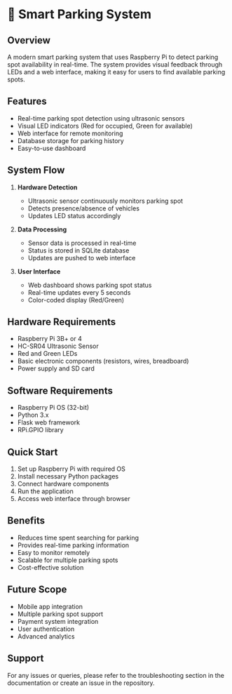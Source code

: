 # 🚗 Smart Parking System

## Overview
A modern smart parking system that uses Raspberry Pi to detect parking spot availability in real-time. The system provides visual feedback through LEDs and a web interface, making it easy for users to find available parking spots.

## Features
- Real-time parking spot detection using ultrasonic sensors
- Visual LED indicators (Red for occupied, Green for available)
- Web interface for remote monitoring
- Database storage for parking history
- Easy-to-use dashboard

## System Flow
1. **Hardware Detection**
   - Ultrasonic sensor continuously monitors parking spot
   - Detects presence/absence of vehicles
   - Updates LED status accordingly

2. **Data Processing**
   - Sensor data is processed in real-time
   - Status is stored in SQLite database
   - Updates are pushed to web interface

3. **User Interface**
   - Web dashboard shows parking spot status
   - Real-time updates every 5 seconds
   - Color-coded display (Red/Green)

## Hardware Requirements
- Raspberry Pi 3B+ or 4
- HC-SR04 Ultrasonic Sensor
- Red and Green LEDs
- Basic electronic components (resistors, wires, breadboard)
- Power supply and SD card

## Software Requirements
- Raspberry Pi OS (32-bit)
- Python 3.x
- Flask web framework
- RPi.GPIO library

## Quick Start
1. Set up Raspberry Pi with required OS
2. Install necessary Python packages
3. Connect hardware components
4. Run the application
5. Access web interface through browser

## Benefits
- Reduces time spent searching for parking
- Provides real-time parking information
- Easy to monitor remotely
- Scalable for multiple parking spots
- Cost-effective solution

## Future Scope
- Mobile app integration
- Multiple parking spot support
- Payment system integration
- User authentication
- Advanced analytics

## Support
For any issues or queries, please refer to the troubleshooting section in the documentation or create an issue in the repository.